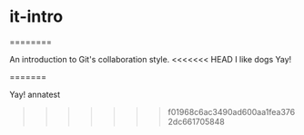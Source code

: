 it-intro
=
========

An introduction to Git's collaboration style.
<<<<<<< HEAD
I like dogs
Yay!



=======

Yay! annatest
>>>>>>> f01968c6ac3490ad600aa1fea3762dc661705848
